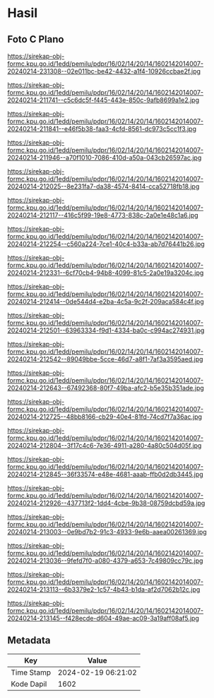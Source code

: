 # Hasil

## Foto C Plano

https://sirekap-obj-formc.kpu.go.id/1edd/pemilu/pdpr/16/02/14/20/14/1602142014007-20240214-231308--02e011bc-be42-4432-a1f4-10926ccbae2f.jpg

https://sirekap-obj-formc.kpu.go.id/1edd/pemilu/pdpr/16/02/14/20/14/1602142014007-20240214-211741--c5c6dc5f-f445-443e-850c-9afb8699a1e2.jpg

https://sirekap-obj-formc.kpu.go.id/1edd/pemilu/pdpr/16/02/14/20/14/1602142014007-20240214-211841--e46f5b38-faa3-4cfd-8561-dc973c5cc1f3.jpg

https://sirekap-obj-formc.kpu.go.id/1edd/pemilu/pdpr/16/02/14/20/14/1602142014007-20240214-211946--a70f1010-7086-410d-a50a-043cb26597ac.jpg

https://sirekap-obj-formc.kpu.go.id/1edd/pemilu/pdpr/16/02/14/20/14/1602142014007-20240214-212025--8e231fa7-da38-4574-8414-cca52718fb18.jpg

https://sirekap-obj-formc.kpu.go.id/1edd/pemilu/pdpr/16/02/14/20/14/1602142014007-20240214-212117--416c5f99-19e8-4773-838c-2a0e1e48c1a6.jpg

https://sirekap-obj-formc.kpu.go.id/1edd/pemilu/pdpr/16/02/14/20/14/1602142014007-20240214-212254--c560a224-7ce1-40c4-b33a-ab7d76441b26.jpg

https://sirekap-obj-formc.kpu.go.id/1edd/pemilu/pdpr/16/02/14/20/14/1602142014007-20240214-212331--6cf70cb4-94b8-4099-81c5-2a0e19a3204c.jpg

https://sirekap-obj-formc.kpu.go.id/1edd/pemilu/pdpr/16/02/14/20/14/1602142014007-20240214-212414--0de544d4-e2ba-4c5a-9c2f-209aca584c4f.jpg

https://sirekap-obj-formc.kpu.go.id/1edd/pemilu/pdpr/16/02/14/20/14/1602142014007-20240214-212501--63963334-f9d1-4334-ba0c-c994ac274931.jpg

https://sirekap-obj-formc.kpu.go.id/1edd/pemilu/pdpr/16/02/14/20/14/1602142014007-20240214-212542--89049bbe-5cce-46d7-a8f1-7af3a3595aed.jpg

https://sirekap-obj-formc.kpu.go.id/1edd/pemilu/pdpr/16/02/14/20/14/1602142014007-20240214-212643--67492368-80f7-49ba-afc2-b5e35b351ade.jpg

https://sirekap-obj-formc.kpu.go.id/1edd/pemilu/pdpr/16/02/14/20/14/1602142014007-20240214-212725--48bb8166-cb29-40e4-81fd-74cd7f7a36ac.jpg

https://sirekap-obj-formc.kpu.go.id/1edd/pemilu/pdpr/16/02/14/20/14/1602142014007-20240214-212804--3f17c4c6-7e36-4911-a280-4a80c504d05f.jpg

https://sirekap-obj-formc.kpu.go.id/1edd/pemilu/pdpr/16/02/14/20/14/1602142014007-20240214-212845--36f33574-e48e-4681-aaab-ffb0d2db3445.jpg

https://sirekap-obj-formc.kpu.go.id/1edd/pemilu/pdpr/16/02/14/20/14/1602142014007-20240214-212926--437713f2-1dd4-4cbe-9b38-08759dcbd59a.jpg

https://sirekap-obj-formc.kpu.go.id/1edd/pemilu/pdpr/16/02/14/20/14/1602142014007-20240214-213003--0e9bd7b2-91c3-4933-9e6b-aaea00261369.jpg

https://sirekap-obj-formc.kpu.go.id/1edd/pemilu/pdpr/16/02/14/20/14/1602142014007-20240214-213036--9fefd7f0-a080-4379-a653-7c49809cc79c.jpg

https://sirekap-obj-formc.kpu.go.id/1edd/pemilu/pdpr/16/02/14/20/14/1602142014007-20240214-213113--6b3379e2-1c57-4b43-b1da-af2d7062b12c.jpg

https://sirekap-obj-formc.kpu.go.id/1edd/pemilu/pdpr/16/02/14/20/14/1602142014007-20240214-213145--f428ecde-d604-49ae-ac09-3a19aff08af5.jpg


## Metadata

| Key        | Value               |
| ---------- | ------------------- |
| Time Stamp | 2024-02-19 06:21:02 |
| Kode Dapil | 1602                |



